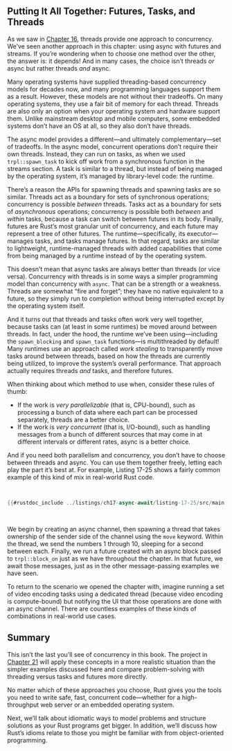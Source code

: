 ## Putting It All Together: Futures, Tasks, and Threads

As we saw in [Chapter 16][ch16]<!-- ignore -->, threads provide one approach to
concurrency. We’ve seen another approach in this chapter: using async with
futures and streams. If you’re wondering when to choose one method over the other,
the answer is: it depends! And in many cases, the choice isn’t threads _or_
async but rather threads _and_ async.

Many operating systems have supplied threading-based concurrency models for
decades now, and many programming languages support them as a result. However,
these models are not without their tradeoffs. On many operating systems, they
use a fair bit of memory for each thread. Threads are also only an option when
your operating system and hardware support them. Unlike mainstream desktop and
mobile computers, some embedded systems don’t have an OS at all, so they also
don’t have threads.

The async model provides a different—and ultimately complementary—set of
tradeoffs. In the async model, concurrent operations don’t require their own
threads. Instead, they can run on tasks, as when we used `trpl::spawn_task` to
kick off work from a synchronous function in the streams section. A task is
similar to a thread, but instead of being managed by the operating system, it’s
managed by library-level code: the runtime.

There’s a reason the APIs for spawning threads and spawning tasks are so
similar. Threads act as a boundary for sets of synchronous operations;
concurrency is possible _between_ threads. Tasks act as a boundary for sets of
_asynchronous_ operations; concurrency is possible both _between_ and _within_
tasks, because a task can switch between futures in its body. Finally, futures
are Rust’s most granular unit of concurrency, and each future may represent a
tree of other futures. The runtime—specifically, its executor—manages tasks,
and tasks manage futures. In that regard, tasks are similar to lightweight,
runtime-managed threads with added capabilities that come from being managed by
a runtime instead of by the operating system.

This doesn’t mean that async tasks are always better than threads (or vice
versa). Concurrency with threads is in some ways a simpler programming model
than concurrency with `async`. That can be a strength or a weakness. Threads are
somewhat “fire and forget”; they have no native equivalent to a future, so they
simply run to completion without being interrupted except by the operating
system itself.

And it turns out that threads and tasks often work
very well together, because tasks can (at least in some runtimes) be moved
around between threads. In fact, under the hood, the runtime we’ve been
using—including the `spawn_blocking` and `spawn_task` functions—is multithreaded
by default! Many runtimes use an approach called _work stealing_ to
transparently move tasks around between threads, based on how the threads are
currently being utilized, to improve the system’s overall performance. That
approach actually requires threads _and_ tasks, and therefore futures.

When thinking about which method to use when, consider these rules of thumb:

- If the work is _very parallelizable_ (that is, CPU-bound), such as processing
  a bunch of data where each part can be processed separately, threads are a
  better choice.
- If the work is _very concurrent_ (that is, I/O-bound), such as handling
  messages from a bunch of different sources that may come in at different
  intervals or different rates, async is a better choice.

And if you need both parallelism and concurrency, you don’t have to choose
between threads and async. You can use them together freely, letting each
play the part it’s best at. For example, Listing 17-25 shows a fairly common
example of this kind of mix in real-world Rust code.

<Listing number="17-25" caption="Sending messages with blocking code in a thread and awaiting the messages in an async block" file-name="src/main.rs">

```rust
{{#rustdoc_include ../listings/ch17-async-await/listing-17-25/src/main.rs:all}}
```

</Listing>

We begin by creating an async channel, then spawning a thread that takes
ownership of the sender side of the channel using the `move` keyword. Within
the thread, we send the numbers 1 through 10, sleeping for a second between
each. Finally, we run a future created with an async block passed to
`trpl::block_on` just as we have throughout the chapter. In that future, we
await those messages, just as in the other message-passing examples we have
seen.

To return to the scenario we opened the chapter with, imagine running a set of
video encoding tasks using a dedicated thread (because video encoding is
compute-bound) but notifying the UI that those operations are done with an
async channel. There are countless examples of these kinds of combinations in
real-world use cases.

## Summary

This isn’t the last you’ll see of concurrency in this book. The project in
[Chapter 21][ch21]<!-- ignore --> will apply these concepts in a more realistic
situation than the simpler examples discussed here and compare problem-solving
with threading versus tasks and futures more directly.

No matter which of these approaches you choose, Rust gives you the tools you
need to write safe, fast, concurrent code—whether for a high-throughput web
server or an embedded operating system.

Next, we’ll talk about idiomatic ways to model problems and structure solutions
as your Rust programs get bigger. In addition, we’ll discuss how Rust’s idioms
relate to those you might be familiar with from object-oriented programming.

[ch16]: ch16-00-concurrency.html
[combining-futures]: ch17-03-more-futures.html#building-our-own-async-abstractions
[streams]: ch17-04-streams.html#composing-streams
[ch21]: ch21-00-final-project-a-web-server.html
